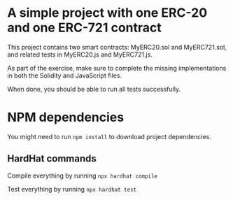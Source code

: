 # A simple project with one ERC-20 and one ERC-721 contract

This project contains two smart contracts: MyERC20.sol and MyERC721.sol, and related tests in MyERC20.js and MyERC721.js.

As part of the exercise, make sure to complete the missing implementations in both the Solidity and JavaScript files.

When done, you should be able to run all tests successfully.

# NPM dependencies

You might need to run `npm install` to download project dependencies.

## HardHat commands

Compile everything by running `npx hardhat compile`

Test everything by running `npx hardhat test`

